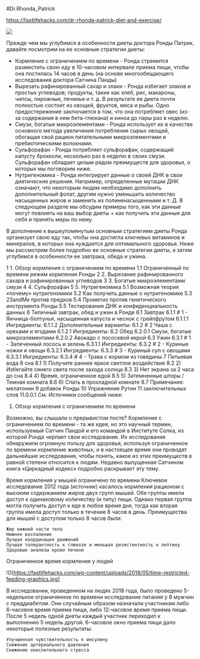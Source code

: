#Dr.Rhonda_Patrick

https://fastlifehacks.com/dr-rhonda-patrick-diet-and-exercise/

![](https://fastlifehacks.com/wp-content/uploads/2018/05/dr-rhonda-patrick-lunch-avocado-and-salmon-roe-1-300x299.jpg)

Прежде чем мы углубимся в особенности диеты доктора Ронды Патрик, давайте посмотрим на ее основные стратегии диеты:

 - Кормление с ограничением по времени - Ронда стремится разместить свою еду в 10-часовом интервале приема пищи, чтобы она постилась 14 часов в день (на основе многообещающего исследования доктора Сатчина Панды)
 - Вырезать рафинированный сахар и злаки - Ронда избегает злаков и простых углеводов; продукты, такие как хлеб, рис, макароны, чипсы, пирожные, печенье и т. д. В результате ее диета почти полностью состоит из овощей, фруктов, мяса и рыбы. Одно предостережение заключается в том, что она потребляет овес (из-за содержания в нем бета-глюкана) и киноа до пары раз в неделю.
 - Смузи, богатые микроэлементами - Ронда использует их в качестве основного метода увеличения потребления сырых овощей, обогащая свой рацион питательными микроэлементами и пребиотическими волокнами.
 - Сульфорафан - Ронда потребляет сульфорафан, содержащий капусту брокколи, несколько раз в неделю в своих смузи. Сульфорафан обладает целым рядом преимуществ для здоровья, о которых мы поговорим ниже.
 - Нутригеномика - Ронда интегрирует данные о своей ДНК в свои диетические решения. Например, определенные мутации ДНК означают, что некоторым людям необходимо дополнить дополнительный фолат, другим нужно уменьшить количество насыщенных жиров и заменить их полиненасыщенными и т. Д. В следующем разделе мы обсудим примеры того, как эти данные могут повлиять на ваш выбор диеты + как получить эти данные для себя и принять меры по нему.
 
 В дополнение к вышеупомянутым основным стратегиям диеты Ронда организует свою еду так, чтобы она достигла ключевых витаминов и минералов, в которых она нуждается для оптимального здоровья. Ниже мы рассмотрим более подробно ее основные стратегии диеты, а затем углубимся в особенности ее завтрака, обеда и ужина.
 
 
1 1. Обзор кормления с ограничением по времени
        1.1 Ограниченный по времени режим кормления Ронды
    2 2. Вырезание рафинированного сахара и рафинированных углеводов
    3 3. Богатые микроэлементами смузи
    4 4. Сульфорафан
    5 5. Нутригеномика
        5.1 Возможная теория «почему» нутригеномики
        5.2 Как получить данные о нутригеномике
        5.3 23andMe против предков
        5.4 Прометиз против генетического инструмента Ронды
        5.5 Тестирование ДНК и конфиденциальность данных
    6 Типичный завтрак, обед и ужин в Ронде
        6.1 Завтрак
            6.1.1 # 1 - Яичница-болтунья, насыщенная капуста и чеснок с грейпфрутом
                6.1.1.1 Ингредиенты:
                6.1.1.2 Дополнительные варианты:
            6.1.2 # 2 Чаша с орехами и ягодами
                6.1.2.1 Ингредиенты:
        6.2 Обед
                6.2.0.1 Смузи, богатые микроэлементами
                6.2.0.2 Авокадо с лососевой икрой
        6.3 Ужин
            6.3.1 # 1 - Запеченный лосось и зелень
                6.3.1.1 Ингредиенты:
            6.3.2 # 2 - Куриные ножки и овощи
                6.3.2.1 Ингредиенты:
            6.3.3 # 3 - Куриный суп с овощами
                6.3.3.1 Ингредиенты:
            6.3.4 # 4 - Трава с кормом из говядины
    7 Питьевая вода
    8 сна
        8.1 1) Получите раннее яркое светлое воздействие
        8.2 2) Избегайте синего света после захода солнца
        8.3 3) Нет экрана за 2 часа до сна
        8.4 4) Время, ограниченное едой
        8.5 5) Затемненные шторы / Темная комната
        8.6 6) Спать в прохладной комнате
        8.7 Примечание: мелатонин
    9 добавок Ронды
    10 Упражнение Рутин
    11 заключительных слов
                11.0.0.1 См. Источники сообщений ниже:


1. Обзор кормления с ограничением по времени

Возможно, вы слышали о прерывистом посте? Кормление с ограничением по времени - та же идея, но это научный термин, используемый Сатчин Пандой и его командой в Институте Солка, из которой Ронда черпает свои исследования. Их исследования обнаружили огромную пользу для здоровья, используя ограниченное по времени кормление животных, и в настоящее время они проводят дальнейшие исследования, чтобы понять, какое из этих преимуществ в равной степени относится к людям. Недавно выпущенная Сатчином книга «Циркадный кодекс» подробно раскрывает эту тему.

Время кормления у мышей ограничено по времени
Ключевое исследование 2012 года (источник) касалось кормления рационом с высоким содержанием жиров двух групп мышей. Обе группы имели доступ к одинаковому количеству (и типу) пищи. Однако первая группа могла получить доступ к еде в любое время дня, тогда как вторая группа имела доступ только в течение 8 часов в день. Преимущества для мышей с доступом только 8 часов были:

    Жир нижней части тела
    Нижнее воспаление
    Лучшая координация движений
    Лучшая толерантность к глюкозе и меньшая резистентность к лептину
    Здоровые анализы крови печени

Ограниченное время кормления у людей

!()[https://fastlifehacks.com/wp-content/uploads/2018/05/time-restricted-feeding-graphics.jpg]

В исследовании, проведенном на людях 2018 года, было проведено 5-недельное ограниченное по времени исследование питания у 8 мужчин с преддиабетом. Они случайным образом назначали участникам либо 6-часовое время приема пищи, либо 12-часовое время приема пищи. После 5 недель одной диеты каждый участник переходил к выполнению 5 недель другой. 6-часовое окно приема пищи дало некоторые полезные результаты:

    Улучшенная чувствительность к инсулину
    Снижение артериального давления
    Снижение окислительного стресса
